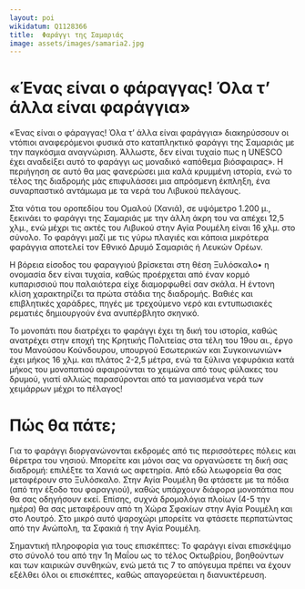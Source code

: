 ```yaml
---
layout: poi
wikidatum: Q1128366
title:  Φαράγγι της Σαμαριάς
image: assets/images/samaria2.jpg
---
```


# «Ένας είναι ο φάραγγας! Όλα τ’ άλλα είναι φαράγγια»
«Ένας είναι ο φάραγγας! Όλα τ’ άλλα είναι φαράγγια» διακηρύσσουν οι ντόπιοι αναφερόμενοι φυσικά στο καταπληκτικό φαράγγι της Σαμαριάς με την παγκόσμια αναγνώριση. Άλλωστε, δεν είναι τυχαίο πως η UNESCO έχει αναδείξει αυτό το φαράγγι ως μοναδικό «απόθεμα βιόσφαιρας». Η περιήγηση σε αυτό θα μας φανερώσει μια καλά κρυμμένη ιστορία, ενώ το τέλος της διαδρομής μάς επιφυλάσσει μια απρόσμενη έκπληξη, ένα συναρπαστικό αντάμωμα με τα νερά του Λιβυκού πελάγους.

Στα νότια του οροπεδίου του Ομαλού (Χανιά), σε υψόμετρο 1.200 μ., ξεκινάει το φαράγγι της Σαμαριάς με την άλλη άκρη του να απέχει 12,5 χλμ., ενώ μέχρι τις ακτές του Λιβυκού στην Αγία Ρουμέλη είναι 16 χλμ. στο σύνολο. Το φαράγγι μαζί με τις γύρω πλαγιές και κάποια μικρότερα φαράγγια αποτελεί τον Εθνικό Δρυμό Σαμαριάς ή Λευκών Ορέων.

Η βόρεια είσοδος του φαραγγιού βρίσκεται στη θέση Ξυλόσκαλο• η ονομασία δεν είναι τυχαία, καθώς προέρχεται από έναν κορμό κυπαρισσιού που παλαιότερα είχε διαμορφωθεί σαν σκάλα. Η έντονη κλίση χαρακτηρίζει τα πρώτα στάδια της διαδρομής. Βαθιές και επιβλητικές χαράδρες, πηγές με τρεχούμενο νερό και εντυπωσιακές ρεματιές δημιουργούν ένα ανυπέρβλητο σκηνικό.

Το μονοπάτι που διατρέχει το φαράγγι έχει τη δική του ιστορία, καθώς ανατρέχει στην εποχή της Κρητικής Πολιτείας στα τέλη του 19ου αι., έργο του Μανούσου Κούνδουρου, υπουργού Εσωτερικών και Συγκοινωνιών• έχει μήκος 16 χλμ. και πλάτος 2-2,5 μέτρα, ενώ τα ξύλινα γεφυράκια κατά μήκος του μονοπατιού αφαιρούνται το χειμώνα από τους φύλακες του δρυμού, γιατί αλλιώς παρασύρονται από τα μανιασμένα νερά των χειμάρρων μέχρι το πέλαγος!

# Πώς θα πάτε;
Για το φαράγγι διοργανώνονται εκδρομές από τις περισσότερες πόλεις και θέρετρα του νησιού. Μπορείτε και μόνοι σας να οργανώσετε τη δική σας διαδρομή: επιλέξτε τα Χανιά ως αφετηρία. Από εδώ λεωφορεία θα σας μεταφέρουν στο Ξυλόσκαλο. Στην Αγία Ρουμέλη θα φτάσετε με τα πόδια (από την έξοδο του φαραγγιού), καθώς υπάρχουν διάφορα μονοπάτια που θα σας οδηγήσουν εκεί. Επίσης, συχνά δρομολόγια πλοίων (4-5 την ημέρα) θα σας μεταφέρουν από τη Χώρα Σφακίων στην Αγία Ρουμέλη και στο Λουτρό. Στο μικρό αυτό ψαροχώρι μπορείτε να φτάσετε περπατώντας από την Ανώπολη, τα Σφακιά ή την Αγία Ρουμέλη.

Σημαντική πληροφορία για τους επισκέπτες:  Το φαράγγι είναι επισκέψιμο στο σύνολό του από την 1η Μαΐου ως το τέλος Οκτωβρίου, βοηθούντων και των καιρικών συνθηκών, ενώ μετά τις 7 το απόγευμα πρέπει να έχουν εξέλθει όλοι οι επισκέπτες, καθώς απαγορεύεται η διανυκτέρευση.

